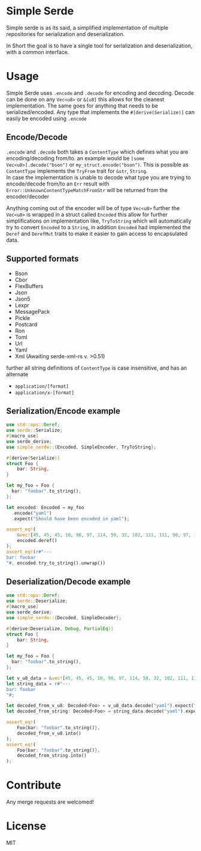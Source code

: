 # Simple Serde
Simple serde is as its said, a simplified implementation of multiple repositories for
serialization and deserialization.

In Short the goal is to have a single tool for serialization and deserialization, with a common
interface.

# Usage
Simple Serde uses `.encode` and `.decode` for encoding and decoding. Decode can be done on any
`Vec<u8>` or `&[u8]` this allows for the cleanest implementation.
The same goes for anything that needs to be serialized/encoded. Any type that implements the
`#[derive(Serialize)]` can easily be encoded using `.encode`

## Encode/Decode
`.encode` and `.decode` both takes a `ContentType` which defines what you are encoding/decoding
from/to.
an example would be `[some Vec<u8>].decode("bson")` or `my_struct.encode("bson")`.
This is possible as `ContentType` implements the `TryFrom` trait for `&str`, `String`.  
In case the implementation is unable to decode what type you are trying to encode/decode from/to
an `Err` result with `Error::UnknownContentTypeMatchFromStr` will be returned from the
encoder/decoder

Anything coming out of the encoder will be of type `Vec<u8>` further the `Vec<u8>` is wrapped in
a struct called `Encoded` this allow for further simplifications on implementation like,
`TryToString` which will automatically try to convert `Encoded` to a `String`, in addition
`Encoded` had implemented the `Deref` and `DerefMut` traits to make it easier to gain access to
encapsulated data.

## Supported formats
- Bson
- Cbor
- FlexBuffers
- Json
- Json5
- Lexpr
- MessagePack
- Pickle
- Postcard
- Ron
- Toml
- Url
- Yaml
- Xml (Awaiting serde-xml-rs v. >0.51)

further all string definitions of `ContentType` is case insensitive, and has an alternate
- `application/[format]`
- `application/x-[format]`

## Serialization/Encode example
```rust
use std::ops::Deref;
use serde::Serialize;
#[macro_use]
use serde_derive;
use simple_serde::{Encoded, SimpleEncoder, TryToString};

#[derive(Serialize)]
struct Foo {
    bar: String,
}

let my_foo = Foo {
  bar: "foobar".to_string(),
};

let encoded: Encoded = my_foo
  .encode("yaml")
  .expect("Should have been encoded in yaml");

assert_eq!(
    &vec![45, 45, 45, 10, 98, 97, 114, 58, 32, 102, 111, 111, 98, 97, 114, 10],
    encoded.deref()
);
assert_eq!(r#"---
bar: foobar
"#, encoded.try_to_string().unwrap())
```
## Deserialization/Decode example
```rust
use std::ops::Deref;
use serde::Deserialize;
#[macro_use]
use serde_derive;
use simple_serde::{Decoded, SimpleDecoder};

#[derive(Deserialize, Debug, PartialEq)]
struct Foo {
    bar: String,
}

let my_foo = Foo {
  bar: "foobar".to_string(),
};

let v_u8_data = &vec![45, 45, 45, 10, 98, 97, 114, 58, 32, 102, 111, 111, 98, 97, 114, 10];
let string_data = r#"---
bar: foobar
"#;

let decoded_from_v_u8: Decoded<Foo> = v_u8_data.decode("yaml").expect("Should have decoded the Vec<u8>");
let decoded_from_string: Decoded<Foo> = string_data.decode("yaml").expect("Should have decoded the String");

assert_eq!(
    Foo{bar: "foobar".to_string()},
    decoded_from_v_u8.into()
);
assert_eq!(
    Foo{bar: "foobar".to_string()},
    decoded_from_string.into()
);
```
# Contribute
Any merge requests are welcomed!

# License
MIT